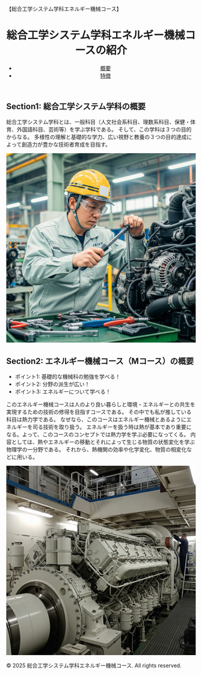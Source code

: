 <!DOCTYPE html>
<html lang="ja">
<head>
    <meta charset="UTF-8">
    <meta name="viewport" content="width=device-width, initial-scale=1.0">
    <title>総合工学システム学科エネルギー機械コース</title> <p>【総合工学システム学科エネルギー機械コース】</p>
    <link rel="stylesheet" href="main.css"> </head>
<body>
    <header>
        <h1>総合工学システム学科エネルギー機械コースの紹介</h1>
        <nav>
            <ul>
                <li><a href="#about">概要</a></li>
                <li><a href="#features">特徴</a></li>
            </ul>
        </nav>
    </header>
    <main>
        <section id="about">
            <h2>Section1: 総合工学システム学科の概要</h2>
            <p>総合工学システム学科とは、一般科目（人文社会系科目、理数系科目、保健・体育、外国語科目、芸術等）を学ぶ学科である。
                そして、この学科は３つの目的からなる。
                多様性の理解と基礎的な学力、広い視野と教養の３つの目的達成によって創造力が豊かな技術者育成を目指す。
            </p>
            <div class="image-wrapper">
                <img src="photo-01.jpg" alt="関連画像1">
            </div>
        </section>
        <section id="features">
            <h2>Section2: エネルギー機械コース（Mコース）の概要</h2>
            <ul>
                <li>ポイント1: 基礎的な機械科の勉強を学べる！</li>
                <li>ポイント2: 分野の派生が広い！</li>
                <li>ポイント3: エネルギーについて学べる！</li>
            </ul>
            <p>このエネルギー機械コースは人のより良い暮らしと環境・エネルギーとの共生を実現するための技術の修得を目指すコースである。
                その中でも私が推している科目は熱力学である。
                なぜなら、このコースはエネルギー機械とあるようにエネルギーを司る技術を取り扱う。
                エネルギーを扱う時は熱が基本であり重要になる。よって、このコースのコンセプトでは熱力学を学ぶ必要になってくる。
                内容としては、熱やエネルギーの移動とそれによって生じる物質の状態変化を学ぶ物理学の一分野である。
                それから、熱機関の効率や化学変化、物質の相変化などに用いる。
            </p>
            <div class="image-wrapper">
                <img src="photo-02.jpg" alt="関連画像2">
            </div>
        </section>
    </main>
    <footer>
        <p>&copy; 2025 総合工学システム学科エネルギー機械コース. All rights reserved.</p>
    </footer>
</body>
</html>
    　</footer>

